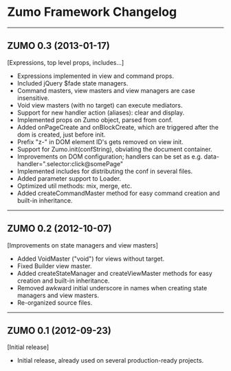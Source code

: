 Zumo Framework Changelog
========================

---

ZUMO 0.3 (2013-01-17)
---------------------

[Expressions, top level props, includes...]

*  Expressions implemented in view and command props.
*  Included jQuery $fade state managers.
*  Command masters, view masters and view managers are case insensitive.
*  Void view masters (with no target) can execute mediators.
*  Support for new handler action (aliases): clear and display.
*  Implemented props on Zumo object, parsed from conf.
*  Added onPageCreate and onBlockCreate, which are triggered after the dom is created, just before init.
*  Prefix "z-" in DOM element ID's gets removed on view init.
*  Support for Zumo.init(confString), obviating the document container.
*  Improvements on DOM configuration; handlers can be set as e.g. data-handler=".selector:click@somePage"
*  Implemented includes for distributing the conf in several files.
*  Added parameter support to Loader.
*  Optimized util methods: mix, merge, etc.
*  Added createCommandMaster method for easy command creation and built-in inheritance.

---

ZUMO 0.2 (2012-10-07)
---------------------

[Improvements on state managers and view masters]

*  Added VoidMaster ("void") for views without target.
*  Fixed Builder view master.
*  Added createStateManager and createViewMaster methods for easy creation and built-in inheritance.
*  Removed awkward initial underscore in names when creating state managers and view masters.
*  Re-organized source files.

---

ZUMO 0.1 (2012-09-23)
---------------------

[Initial release]

*  Initial release, already used on several production-ready projects.